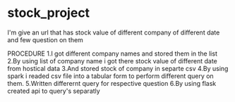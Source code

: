 # stock_project

I'm give an url that has stock value of different company of different date and few question on them 

PROCEDURE
1.I got different company names and stored them in the list
2.By using list of company name i got there stock value of different date from hostical data
3.And stored stock of company in separte csv
4.By using spark i readed csv file into a tabular form to perform different query on them.
5.Written differernt query for respective question
6.By using flask created api to query's separatly
